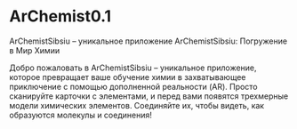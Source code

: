 # ArChemist0.1
ArChemistSibsiu – уникальное приложение ArChemistSibsiu: Погружение в Мир Химии

Добро пожаловать в ArChemistSibsiu – уникальное приложение, которое превращает ваше обучение химии в захватывающее приключение с помощью дополненной реальности (AR). Просто сканируйте карточки с элементами, и перед вами появятся трехмерные модели химических элементов. Соединяйте их, чтобы видеть, как образуются молекулы и соединения!
